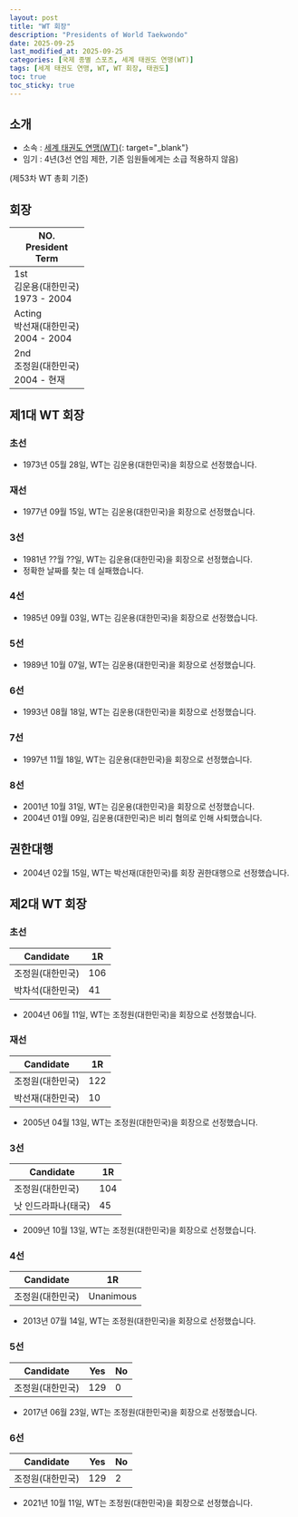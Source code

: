 ```yaml
---
layout: post
title: "WT 회장"
description: "Presidents of World Taekwondo"
date: 2025-09-25
last_modified_at: 2025-09-25
categories: [국제 종별 스포츠, 세계 태권도 연맹(WT)]
tags: [세계 태권도 연맹, WT, WT 회장, 태권도]
toc: true
toc_sticky: true
---
```

## 소개
* 소속 : [세계 태권도 연맹(WT)](https://www.worldtaekwondo.org/index.html){: target="_blank"}
* 임기 : 4년(3선 연임 제한, 기존 임원들에게는 소급 적용하지 않음)

(제53차 WT 총회 기준)

## 회장

<html>
    <head>
        <meta charset="UTF-8">
    </head>
    <body>
        <table>
            <thead>
                <tr class="header-row">
                    <th>
                        <div>NO.</div>
                        <div>President</div>
                        <div>Term</div>
                    </th>
                </tr>
            </thead>
            <tbody>
                <tr>
                    <td class="korea-host-bg">
                        <div><span class="korea-host">1st</span></div>
                        <div><span class="korea-host">김운용(대한민국)</span></div>
                        <div><span class="korea-host">1973 - 2004</span></div>
                    </td>
                </tr>
                <tr>
                    <td class="korea-host-bg">
                        <div><span class="korea-host">Acting</span></div>
                        <div><span class="korea-host">박선재(대한민국)</span></div>
                        <div><span class="korea-host">2004 - 2004</span></div>
                    </td>
                </tr>
                <tr>
                    <td class="korea-host-bg">
                        <div><span class="korea-host">2nd</span></div>
                        <div><span class="korea-host">조정원(대한민국)</span></div>
                        <div><span class="korea-host">2004 - 현재</span></div>
                    </td>
                </tr>
            </tbody>
        </table>
    </body>
</html>

## 제1대 WT 회장
### 초선
* 1973년 05월 28일, WT는 <span class="korea-host">김운용(대한민국)</span>을 회장으로 선정했습니다.

### 재선
* 1977년 09월 15일, WT는 <span class="korea-host">김운용(대한민국)</span>을 회장으로 선정했습니다.

### 3선
* 1981년 ??월 ??일, WT는 <span class="korea-host">김운용(대한민국)</span>을 회장으로 선정했습니다.
* 정확한 날짜를 찾는 데 실패했습니다.

### 4선
* 1985년 09월 03일, WT는 <span class="korea-host">김운용(대한민국)</span>을 회장으로 선정했습니다.

### 5선
* 1989년 10월 07일, WT는 <span class="korea-host">김운용(대한민국)</span>을 회장으로 선정했습니다.

### 6선
* 1993년 08월 18일, WT는 <span class="korea-host">김운용(대한민국)</span>을 회장으로 선정했습니다.

### 7선
* 1997년 11월 18일, WT는 <span class="korea-host">김운용(대한민국)</span>을 회장으로 선정했습니다.

### 8선
* 2001년 10월 31일, WT는 <span class="korea-host">김운용(대한민국)</span>을 회장으로 선정했습니다.
* 2004년 01월 09일, <span class="korea-host">김운용(대한민국)</span>은 비리 혐의로 인해 사퇴했습니다.

## 권한대행
* 2004년 02월 15일, WT는 <span class="korea-host">박선재(대한민국)</span>를 회장 권한대행으로 선정했습니다.

## 제2대 WT 회장
### 초선

<html>
    <head>
        <meta charset="UTF-8">
    </head>
    <body>
        <table>
            <thead>
                <tr class="header-row">
                    <th class="col-Candidate-70">Candidate</th>
                    <th class="col-Round-30">1R</th>
                </tr>
            </thead>
            <tbody>
                <tr class="korea-host-bg">
                    <td><span class="korea-host">조정원(대한민국)</span></td>
                    <td><span class="korea-host2">106</span></td>
                </tr>
                <tr>
                    <td>박차석(대한민국)</td>
                    <td>41</td>
                </tr>
            </tbody>
        </table>
    </body>
</html>

* 2004년 06월 11일, WT는 <span class="korea-host">조정원(대한민국)</span>을 회장으로 선정했습니다.

### 재선

<html>
    <head>
        <meta charset="UTF-8">
    </head>
    <body>
        <table>
            <thead>
                <tr class="header-row">
                    <th class="col-Candidate-70">Candidate</th>
                    <th class="col-Round-30">1R</th>
                </tr>
            </thead>
            <tbody>
                <tr class="korea-host-bg">
                    <td><span class="korea-host">조정원(대한민국)</span></td>
                    <td><span class="korea-host2">122</span></td>
                </tr>
                <tr>
                    <td>박선재(대한민국)</td>
                    <td>10</td>
                </tr>
            </tbody>
        </table>
    </body>
</html>

* 2005년 04월 13일, WT는 <span class="korea-host">조정원(대한민국)</span>을 회장으로 선정했습니다.

### 3선

<html>
    <head>
        <meta charset="UTF-8">
    </head>
    <body>
        <table>
            <thead>
                <tr class="header-row">
                    <th class="col-Candidate-70">Candidate</th>
                    <th class="col-Round-30">1R</th>
                </tr>
            </thead>
            <tbody>
                <tr class="korea-host-bg">
                    <td><span class="korea-host">조정원(대한민국)</span></td>
                    <td><span class="korea-host2">104</span></td>
                </tr>
                <tr>
                    <td>낫 인드라파나(태국)</td>
                    <td>45</td>
                </tr>
            </tbody>
        </table>
    </body>
</html>

* 2009년 10월 13일, WT는 <span class="korea-host">조정원(대한민국)</span>을 회장으로 선정했습니다.

### 4선

<html>
    <head>
        <meta charset="UTF-8">
    </head>
    <body>
        <table>
            <thead>
                <tr class="header-row">
                    <th class="col-Candidate-70">Candidate</th>
                    <th class="col-Round-30">1R</th>
                </tr>
            </thead>
            <tbody>
                <tr class="korea-host-bg">
                    <td><span class="korea-host">조정원(대한민국)</span></td>
                    <td><span class="korea-host2">Unanimous</span></td>
                </tr>
            </tbody>
        </table>
    </body>
</html>

* 2013년 07월 14일, WT는 <span class="korea-host">조정원(대한민국)</span>을 회장으로 선정했습니다.

### 5선

<html>
    <head>
        <meta charset="UTF-8">
    </head>
    <body>
        <table>
            <thead>
                <tr class="header-row">
                    <th class="col-Candidate-70">Candidate</th>
                    <th class="col-Round-15">Yes</th>
                    <th class="col-Round-15">No</th>
                </tr>
            </thead>
            <tbody>
                <tr class="korea-host-bg">
                    <td><span class="korea-host">조정원(대한민국)</span></td>
                    <td><span class="korea-host2">129</span></td>
                    <td><span class="korea-host">0</span></td>
                </tr>
            </tbody>
        </table>
    </body>
</html>

* 2017년 06월 23일, WT는 <span class="korea-host">조정원(대한민국)</span>을 회장으로 선정했습니다.

### 6선

<html>
    <head>
        <meta charset="UTF-8">
    </head>
    <body>
        <table>
            <thead>
                <tr class="header-row">
                    <th class="col-Candidate-70">Candidate</th>
                    <th class="col-Round-15">Yes</th>
                    <th class="col-Round-15">No</th>
                </tr>
            </thead>
            <tbody>
                <tr class="korea-host-bg">
                    <td><span class="korea-host">조정원(대한민국)</span></td>
                    <td><span class="korea-host2">129</span></td>
                    <td><span class="korea-host">2</span></td>
                </tr>
            </tbody>
        </table>
    </body>
</html>

* 2021년 10월 11일, WT는 <span class="korea-host">조정원(대한민국)</span>을 회장으로 선정했습니다.
